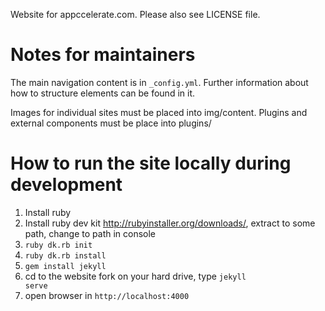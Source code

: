 Website for appccelerate.com. Please also see LICENSE file.

Notes for maintainers
=====================

The main navigation content is in <code>_config.yml</code>. 
Further information about how to structure elements can be found in it.

Images for individual sites must be placed into img/content.
Plugins and external components must be place into plugins/


How to run the site locally during development
==============================================

1. Install ruby
2. Install ruby dev kit http://rubyinstaller.org/downloads/, extract to some path, change to path in console
3. <code>ruby dk.rb init</code>
4. <code>ruby dk.rb install</code>
5. <code>gem install jekyll</code>
6. cd to the website fork on your hard drive, type <code>jekyll serve</code>
7. open browser in <code>http://localhost:4000</code>

